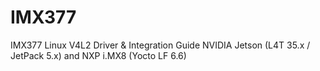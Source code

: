 # IMX377
IMX377 Linux V4L2 Driver &amp; Integration Guide NVIDIA Jetson (L4T 35.x / JetPack 5.x) and NXP i.MX8 (Yocto LF 6.6)
